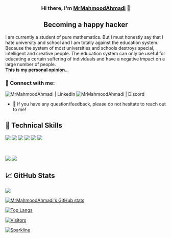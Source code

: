 <h3 align="center">
Hi there, I'm <a href="https://github.com/MrMahmoodAhmadi" target="_blank" rel="noreferrer">MrMahmoodAhmadi</a> 👋
</h3>

<h2 align="center">
Becoming a happy hacker
</h2> 

I am currently a student of pure mathematics.
But I must honestly say that I hate university and school and I am totally against the education system.
Because the system of most universities and schools destroys special, intelligent and creative people.
The education system can only be useful for educating a certain suffering of individuals and have a negative impact on a large number of people.<br/>
**This is my personal opinion**...

### 🤝 Connect with me:

<a href="https://www.linkedin.com/in/mrmahmoodahmadi/"><img align="left" src="https://img.shields.io/badge/LinkedIn-0077B5?style=for-the-badge&logo=linkedin&logoColor=white" alt="MrMahmoodAhmadi | LinkedIn"/></a>
<a href="https://discord.gg/sVsUffe2qV"><img align="left" src="https://img.shields.io/badge/Discord-7289DA?style=for-the-badge&logo=discord&logoColor=white" alt="MrMahmoodAhmadi | Discord"/></a>
</br>
<!--<a href="https://instagram.com/MrMahmoodAhmadi"><img align="left" src="https://img.shields.io/badge/Instagram-E4405F?style=for-the-badge&logo=instagram&logoColor=white" alt="MrMahmoodAhmadi | Instagram"/></a>-->

- 💬 If you have any question/feedback, please do not hesitate to reach out to me!


## 💼 Technical Skills

![](https://img.shields.io/badge/HTML-239120?style=for-the-badge&logo=html5&logoColor=white)
![](https://img.shields.io/badge/CSS-239120?&style=for-the-badge&logo=css3&logoColor=white)
![](https://img.shields.io/badge/JavaScript-F7DF1E?style=for-the-badge&logo=javascript&logoColor=black)
![](https://img.shields.io/badge/Python-3776AB?style=for-the-badge&logo=python&logoColor=white)
![](https://img.shields.io/badge/C-00599C?style=for-the-badge&logo=c&logoColor=white)
![](https://img.shields.io/badge/C%2B%2B-00599C?style=for-the-badge&logo=c%2B%2B&logoColor=white)

</br>

![](https://img.shields.io/badge/Tools-Git-informational?style=flat&logo=Git&color=F05032)
![](https://img.shields.io/badge/Tools-GitHub-informational?style=flat&logo=GitHub&color=181717)

## 📈 GitHub Stats 


![](https://camo.githubusercontent.com/95e70ab3680b06f28b41a6113d2a59386c31df792f34f9834d566e870d669db5/68747470733a2f2f6769746875622d70726f66696c652d74726f7068792e76657263656c2e6170702f3f757365726e616d653d4d724d61686d6f6f6441686d61646926636f6c756d6e3d38266d617267696e2d773d3135266d617267696e2d683d3135)

[![MrMahmoodAhmadi's GitHub stats](https://github-readme-stats.vercel.app/api?username=MrMahmoodAhmadi&show_icons=true)](https://github.com/MrMahmoodAhmadi)

[![Top Langs](https://github-readme-stats.vercel.app/api/top-langs/?username=MrMahmoodAhmadi&layout=compact)](https://github.com/MrMahmoodAhmadi)

[![Visitors](https://visitor-badge.glitch.me/badge?page_id=MrMahmoodAhmadi.MrMahmoodAhmadi)]()

[![Sparkline](https://stars.medv.io/MrMahmoodAhmadi/badges.svg)](https://stars.medv.io/MrMahmoodAhmadi/badges)

